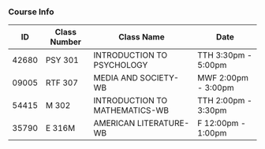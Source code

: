 ### Course Info
| ID | Class Number | Class Name | Date |
| --- | --- | --- | --- |
| 42680 | PSY 301  | INTRODUCTION TO PSYCHOLOGY | TTH  3:30pm - 5:00pm |
| 09005 | RTF 307  | MEDIA AND SOCIETY-WB | MWF  2:00pm - 3:00pm |
| 54415 | M 302  | INTRODUCTION TO MATHEMATICS-WB | TTH  2:00pm - 3:30pm |
| 35790 | E 316M | AMERICAN LITERATURE-WB | F 12:00pm - 1:00pm |
